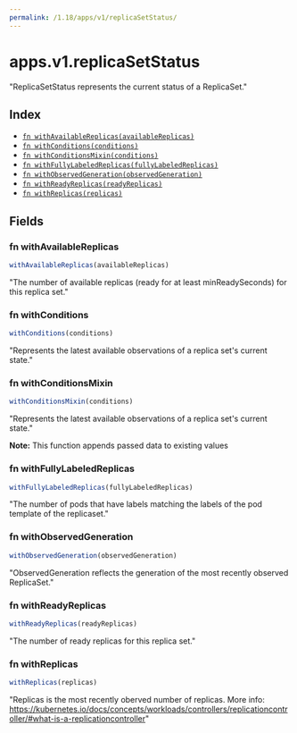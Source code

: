 ```yaml
---
permalink: /1.18/apps/v1/replicaSetStatus/
---
```


# apps.v1.replicaSetStatus

"ReplicaSetStatus represents the current status of a ReplicaSet."

## Index

* [`fn withAvailableReplicas(availableReplicas)`](#fn-withavailablereplicas)
* [`fn withConditions(conditions)`](#fn-withconditions)
* [`fn withConditionsMixin(conditions)`](#fn-withconditionsmixin)
* [`fn withFullyLabeledReplicas(fullyLabeledReplicas)`](#fn-withfullylabeledreplicas)
* [`fn withObservedGeneration(observedGeneration)`](#fn-withobservedgeneration)
* [`fn withReadyReplicas(readyReplicas)`](#fn-withreadyreplicas)
* [`fn withReplicas(replicas)`](#fn-withreplicas)

## Fields

### fn withAvailableReplicas

```ts
withAvailableReplicas(availableReplicas)
```

"The number of available replicas (ready for at least minReadySeconds) for this replica set."

### fn withConditions

```ts
withConditions(conditions)
```

"Represents the latest available observations of a replica set's current state."

### fn withConditionsMixin

```ts
withConditionsMixin(conditions)
```

"Represents the latest available observations of a replica set's current state."

**Note:** This function appends passed data to existing values

### fn withFullyLabeledReplicas

```ts
withFullyLabeledReplicas(fullyLabeledReplicas)
```

"The number of pods that have labels matching the labels of the pod template of the replicaset."

### fn withObservedGeneration

```ts
withObservedGeneration(observedGeneration)
```

"ObservedGeneration reflects the generation of the most recently observed ReplicaSet."

### fn withReadyReplicas

```ts
withReadyReplicas(readyReplicas)
```

"The number of ready replicas for this replica set."

### fn withReplicas

```ts
withReplicas(replicas)
```

"Replicas is the most recently oberved number of replicas. More info: https://kubernetes.io/docs/concepts/workloads/controllers/replicationcontroller/#what-is-a-replicationcontroller"